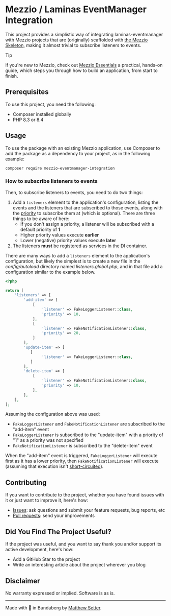 <!-- markdownlint-disable MD013 -->
# Mezzio / Laminas EventManager Integration

This project provides a simplistic way of integrating laminas-eventmanager with Mezzio projects that are (originally) scaffolded with [the Mezzio Skeleton][mezzio-url], making it almost trivial to subscribe listeners to events.

> [!TIP]
> If you're new to Mezzio, check out [Mezzio Essentials][mezzioessentials-url] a practical, hands-on guide, which steps you through how to build an application, from start to finish.

## Prerequisites

To use this project, you need the following:

- Composer installed globally
- PHP 8.3 or 8.4

## Usage

To use the package with an existing Mezzio application, use Composer to add the package as a dependency to your project, as in the following example:

```bash
composer require mezzio-eventmanager-integration
```

### How to subscribe listeners to events

Then, to subscribe listeners to events, you need to do two things:

1. Add a `listeners` element to the application's configuration, listing the events and the listeners that are subscribed to those events, along with the [priority][laminas-eventmanager-priority-url] to subscribe them at (which is optional).
   There are three things to be aware of here:
     - If you don't assign a priority, a listener will be subscribed with a default priority of **1**
     - Higher priority values execute **earlier**
     - Lower (negative) priority values execute **later**
1. The listeners **must** be registered as services in the DI container.

There are many ways to add a `listeners` element to the application's configuration, but likely the simplest is to create a new file in the _config/autoload_ directory named _listeners.global.php_, and in that file add a configuration similar to the example below.

```php
<?php

return [
    'listeners' => [
        'add-item' => [
            [
                'listener' => FakeLoggerListener::class,
                'priority' => 10,
            ],
            [
                'listener' => FakeNotificationListener::class,
                'priority' => 20,
            ]
        ],
        'update-item' => [
           [
                'listener' => FakeLoggerListener::class,
           ]
        ],
        'delete-item' => [
            [
                'listener' => FakeNotificationListener::class,
                'priority' => 10,
            ],
        ],
    ],
];
```

Assuming the configuration above was used:

- `FakeLoggerListener` and `FakeNotificationListener` are subscribed to the "add-item" event
- `FakeLoggerListener` is subscribed to the "update-item" with a priority of "1" as a priority was not specified
- `FakeNotificationListener` is subscribed to the "delete-item" event

When the "add-item" event is triggered, `FakeLoggerListener` will execute first as it has a lower priority, then `FakeNotificationListener` will execute (assuming that execution isn't [short-circuited][laminas-eventmanager-shortcircuiting-url]).

## Contributing

If you want to contribute to the project, whether you have found issues with it or just want to improve it, here's how:

- [Issues][issues-url]: ask questions and submit your feature requests, bug reports, etc
- [Pull requests][prs-url]: send your improvements

## Did You Find The Project Useful?

If the project was useful, and you want to say thank you and/or support its active development, here's how:

- Add a GitHub Star to the project
- Write an interesting article about the project wherever you blog

## Disclaimer

No warranty expressed or implied. Software is as is.

---

Made with 🖤 in Bundaberg by [Matthew Setter][matthewsetter-url].

[issues-url]: https://github.com/settermjd/mezzio-eventmanager-integration/issues/new/choose
[laminas-eventmanager-priority-url]: https://docs.laminas.dev/laminas-eventmanager/tutorial/#keeping-it-in-order
[laminas-eventmanager-shortcircuiting-url]: https://docs.laminas.dev/laminas-eventmanager/tutorial/#short-circuiting-listener-execution
[matthewsetter-url]: https://matthewsetter.com
[mezzio-url]: https://docs.mezzio.dev/mezzio/
[mezzioessentials-url]: https://mezzioessentials.com
[prs-url]: https://github.com/settermjd/mezzio-eventmanager-integration/pulls
<!-- markdownlint-enable MD013 -->
